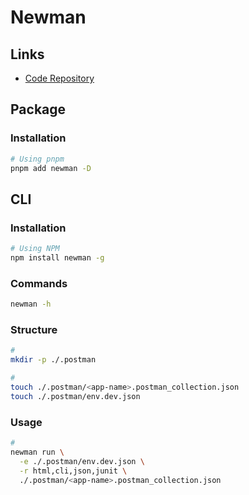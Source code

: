 # Newman

<!--
https://github.com/stonith404/pingvin-share/blob/main/backend/test/newman-system-tests.json
-->

## Links

- [Code Repository](https://github.com/postmanlabs/newman)

## Package

### Installation

```sh
# Using pnpm
pnpm add newman -D
```

## CLI

### Installation

```sh
# Using NPM
npm install newman -g
```

### Commands

```sh
newman -h
```

### Structure

```sh
#
mkdir -p ./.postman

#
touch ./.postman/<app-name>.postman_collection.json
touch ./.postman/env.dev.json
```

### Usage

```sh
#
newman run \
  -e ./.postman/env.dev.json \
  -r html,cli,json,junit \
  ./.postman/<app-name>.postman_collection.json
```
